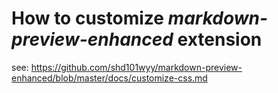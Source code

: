
# How to customize *markdown-preview-enhanced* extension

see: https://github.com/shd101wyy/markdown-preview-enhanced/blob/master/docs/customize-css.md